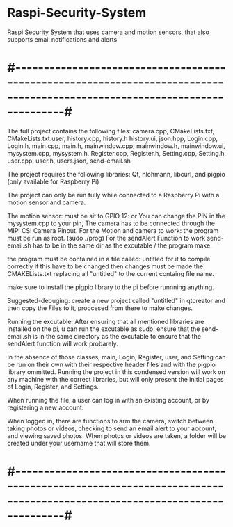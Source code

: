 # Raspi-Security-System
Raspi Security System that uses camera and motion sensors, that also supports email notifications and alerts
# #---------------------------------------------------------------------------------------------------------------------------#
The full project contains the following files:
camera.cpp, CMakeLists.txt, CMakeLists.txt.user, history.cpp, history.h
history.ui, json.hpp, Login.cpp, Login.h, main.cpp, main.h, mainwindow.cpp,
mainwindow.h, mainwindow.ui, mysystem.cpp, mysystem.h, Register.cpp, 
Register.h, Setting.cpp, Setting.h, user.cpp, user.h, users.json, send-email.sh

The project requires the following libraries:
Qt, nlohmann, libcurl, and pigpio (only available for Raspberry Pi)

The project can only be run fully while connected to a Raspberry Pi with a
motion sensor and camera.

The motion sensor: must be sit to GPIO 12: or You can change the PIN in the mysystem.cpp to your pin,
The camera has to be connected through the MIPI CSI Camera Pinout.
For the Motion and camera to work: the program must be run as root. (sudo ./prog)
For the sendAlert Function to work send-email.sh has to be in the same dir as the excutable / the program make.

the program must be contained in a file called: untitled for it to compile correctly if this have to be changed then
changes must be made the CMAKELists.txt replacing all "untitled" to the current containg file name.

make sure to install the pigpio library to the pi before runnning anything.

Suggested-debuging: create a new project called "untitled" in qtcreator and then copy the Files to it, proccesed from there to make changes.

Running the excutable: After ensuring that all mentioned libraries are installed on the pi, u can run the excutable as sudo, ensure that the send-email.sh is 
in the same directory as the excutable to ensure that the sendAlert function will work probarely.

In the absence of those classes, main, Login, Register, user, and Setting
can be run on their own with their respective header files and with the pigpio
library ommitted. Running the project in this condensed version will work on 
any machine with the correct libraries, but will only present the initial 
pages of Login, Register, and Settings.

When running the file, a user can log in with an existing account, or by
registering a new account.

When logged in, there are functions to arm the camera, switch between taking
photos or videos, checking to send an email alert to your account, and viewing
saved photos. When photos or videos are taken, a folder will be created under
your username that will store them.
# #---------------------------------------------------------------------------------------------------------------------------#
